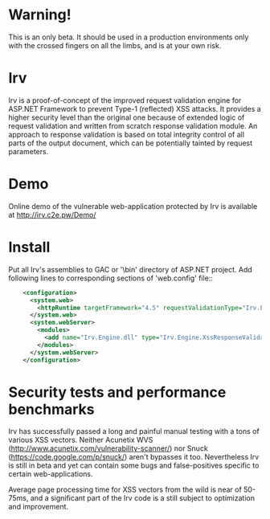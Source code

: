 Warning!
========

This is an only beta. It should be used in a production environments only with the crossed fingers on all the limbs, and is at your own risk.

Irv
===

Irv is a proof-of-concept of the improved request validation engine for ASP.NET Framework to prevent Type-1 (reflected) XSS attacks. It provides a higher security level than the original one because of extended logic of request validation and written from scratch response validation module. An approach to response validation is based on total integrity control of all parts of the output document, which can be potentially tainted by request parameters.

Demo
====

Online demo of the vulnerable web-application protected by Irv is available at http://irv.c2e.pw/Demo/

Install
=======

Put all Irv's assemblies to GAC or '\bin' directory of ASP.NET project. Add following lines to corresponding sections of 'web.config' file::

```xml
    <configuration>
      <system.web>
        <httpRuntime targetFramework="4.5" requestValidationType="Irv.Engine.XssRequestValidator" />
      </system.web>
      <system.webServer>
        <modules>
          <add name="Irv.Engine.dll" type="Irv.Engine.XssResponseValidationModule" />
        </modules>
      </system.webServer>
    </configuration>
```

Security tests and performance benchmarks
=========================================

Irv has successfully passed a long and painful manual testing with a tons of various XSS vectors. Neither Acunetix WVS (http://www.acunetix.com/vulnerability-scanner/) nor Snuck (https://code.google.com/p/snuck/) aren't bypasses it too. Nevertheless Irv is still in beta and yet can contain some bugs and false-positives specific to certain web-applications.

Average page processing time for XSS vectors from the wild is near of 50-75ms, and a significant part of the Irv code is a still subject to optimization and improvement.
